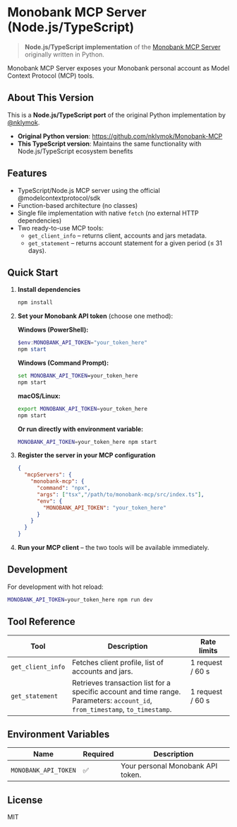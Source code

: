 # Monobank MCP Server (Node.js/TypeScript)

> **Node.js/TypeScript implementation** of the [Monobank MCP Server](https://github.com/nklymok/Monobank-MCP) originally written in Python.

Monobank MCP Server exposes your Monobank personal account as Model Context Protocol (MCP) tools.

## About This Version

This is a **Node.js/TypeScript port** of the original Python implementation by [@nklymok](https://github.com/nklymok). 

- **Original Python version**: https://github.com/nklymok/Monobank-MCP
- **This TypeScript version**: Maintains the same functionality with Node.js/TypeScript ecosystem benefits

## Features

- TypeScript/Node.js MCP server using the official @modelcontextprotocol/sdk
- Function-based architecture (no classes)
- Single file implementation with native `fetch` (no external HTTP dependencies)
- Two ready-to-use MCP tools:
  - `get_client_info` – returns client, accounts and jars metadata.
  - `get_statement` – returns account statement for a given period (≤ 31 days).

## Quick Start

1. **Install dependencies**
   ```bash
   npm install
   ```

2. **Set your Monobank API token** (choose one method):
   
   **Windows (PowerShell):**
   ```powershell
   $env:MONOBANK_API_TOKEN="your_token_here"
   npm start
   ```
   
   **Windows (Command Prompt):**
   ```cmd
   set MONOBANK_API_TOKEN=your_token_here
   npm start
   ```
   
   **macOS/Linux:**
   ```bash
   export MONOBANK_API_TOKEN=your_token_here
   npm start
   ```
   
   **Or run directly with environment variable:**
   ```bash
   MONOBANK_API_TOKEN=your_token_here npm start
   ```

4. **Register the server in your MCP configuration**
   ```json
   {
     "mcpServers": {
       "monobank-mcp": {
         "command": "npx",
         "args": ["tsx","/path/to/monobank-mcp/src/index.ts"],
         "env": {
           "MONOBANK_API_TOKEN": "your_token_here"
         }
       }
     }
   }
   ```

5. **Run your MCP client** – the two tools will be available immediately.

## Development

For development with hot reload:
```bash
MONOBANK_API_TOKEN=your_token_here npm run dev
```

## Tool Reference

| Tool              | Description                                                                                                                       | Rate limits      |
| ----------------- | --------------------------------------------------------------------------------------------------------------------------------- | ---------------- |
| `get_client_info` | Fetches client profile, list of accounts and jars.                                                                                | 1 request / 60 s |
| `get_statement`   | Retrieves transaction list for a specific account and time range.<br/>Parameters: `account_id`, `from_timestamp`, `to_timestamp`. | 1 request / 60 s |

## Environment Variables

| Name                 | Required | Description                       |
| -------------------- | -------- | --------------------------------- |
| `MONOBANK_API_TOKEN` | ✅       | Your personal Monobank API token. |

## License

MIT
